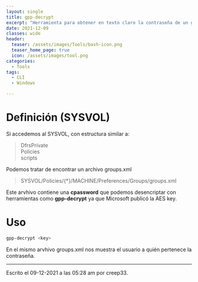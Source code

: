 ```yaml
---
layout: single
title: gpp-decrypt
excerpt: "Herramienta para obtener en texto claro la contraseña de un groups.xml."
date: 2021-12-09
classes: wide
header:
  teaser: /assets/images/Tools/bash-icon.png
  teaser_home_page: true
  icon: /assets/images/tool.png
categories:
  - Tools
tags:
  - CLI
  - Windows

---
```



# Definición (SYSVOL)

Si accedemos al SYSVOL, con estructura similar a:
> DfrsPrivate  
> Policies  
> scripts

Podemos tratar de encontrar un archivo groups.xml
> SYSVOL/Policies/{\*}/MACHINE/Preferences/Groups/groups.xml

Este arvhivo contiene una **cpassword** que podemos desencriptar con herramientas como **gpp-decrypt** ya que Microsoft publicó la AES key.

# Uso

```bash
gpp-decrypt <key>
```

En el mismo arvhivo groups.xml nos muestra el usuario a quién pertenece la contraseña.


---

Escrito el 09-12-2021 a las 05:28 am por creep33.
